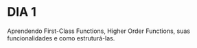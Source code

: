 # DIA 1

Aprendendo First-Class Functions, Higher Order Functions, suas funcionalidades e como estruturá-las.

